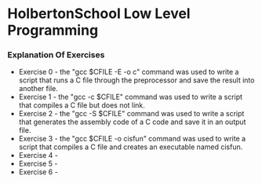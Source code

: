 # HolbertonSchool Low Level Programming

### Explanation Of Exercises
* Exercise 0 - the "gcc $CFILE -E -o c" command was used to write a script that runs a C file through the preprocessor and save the result into another file.
* Exercise 1 - the "gcc -c $CFILE" command was used to write a script that compiles a C file but does not link.
* Exercise 2 - the "gcc -S $CFILE" command was used to write a script that generates the assembly code of a C code and save it in an output file.
* Exercise 3 - the "gcc $CFILE -o cisfun" command was used to write a script that compiles a C file and creates an executable named cisfun. 
* Exercise 4 - 
* Exercise 5 - 
* Exercise 6 - 

